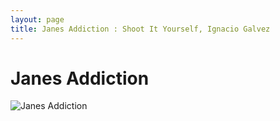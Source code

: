 ```yaml
---
layout: page
title: Janes Addiction : Shoot It Yourself, Ignacio Galvez
---
```


# Janes Addiction

![Janes Addiction](http://assets.farmhouse.co/publishing/1-shoot-it-yourself/images/janes-addiction-1.jpg)
